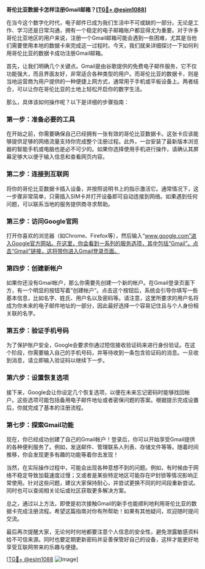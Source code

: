 **哥伦比亚数据卡怎样注册Gmail邮箱？[[TG💪+ @esim1088](https://t.me/s/esim1088)]**

在当今这个数字化时代，电子邮件已成为我们生活中不可或缺的一部分。无论是工作、学习还是日常沟通，拥有一个稳定的电子邮箱账户都显得尤为重要。对于许多哥伦比亚地区的用户来说，注册一个Gmail邮箱可能会遇到一些困难，尤其是当他们需要使用本地的数据卡来完成这一过程时。今天，我们就来详细探讨一下如何利用哥伦比亚的数据卡成功注册Gmail邮箱。

首先，让我们明确几个关键点。Gmail是由谷歌提供的免费电子邮件服务，它不仅功能强大，而且界面友好，非常适合各种类型的用户。而哥伦比亚的数据卡，则是当地运营商为用户提供的一种便捷上网方式，通常用于手机或平板设备上。两者结合，可以让你在哥伦比亚的土地上轻松开启你的数字生活。

那么，具体该如何操作呢？以下是详细的步骤指南：

### 第一步：准备必要的工具

在开始之前，你需要确保自己已经拥有一张有效的哥伦比亚数据卡。这张卡应该能够提供足够的网络流量支持你完成整个注册过程。此外，一台安装了最新版本浏览器的智能手机或电脑也是必不可少的。如果你选择使用手机进行操作，请确认其屏幕足够大以便于输入信息和查看网页内容。

### 第二步：连接到互联网

将你的哥伦比亚数据卡插入设备，并按照说明书上的指示激活它。通常情况下，这一步骤非常简单，只需插入SIM卡并打开设备即可自动连接到网络。如果遇到任何问题，可以联系当地的服务提供商寻求帮助。

### 第三步：访问Google官网

打开你喜欢的浏览器（如Chrome、Firefox等），然后输入“www.google.com”进入Google官方网站。在这里，你会看到一系列的服务选项，其中包括“Gmail”。点击“Gmail”链接，这将带你进入Gmail登录页面。

### 第四步：创建新帐户

如果你还没有Gmail帐户，那么你需要先创建一个新的帐户。在Gmail登录页面下方，有一个明显的按钮写着“创建帐户”。点击这个按钮后，系统会引导你填写一些基本信息，比如名字、姓氏、用户名以及密码等。请注意，这里所要求的用户名将成为你未来的电子邮件地址的一部分，因此最好选择一个容易记住且与个人身份相关联的名字。

### 第五步：验证手机号码

为了保护账户安全，Google会要求你通过短信接收验证码来进行身份验证。在这个阶段，你需要输入自己的手机号码，并等待收到一条包含验证码的消息。一旦收到消息，请立即输入验证码以继续下一步。

### 第六步：设置恢复选项

接下来，Google会让你设定几个恢复选项，以便在未来忘记密码时能够找回帐户。这些选项可能包括备用电子邮件地址或者密保问题的答案。根据提示完成设置后，你就完成了基本的注册流程。

### 第七步：探索Gmail功能

现在，你已经成功创建了自己的Gmail帐户！登录后，你可以开始享受Gmail提供的各种便利服务了。例如，发送邮件、管理联系人列表、存储文件等等。随着时间推移，你会发现更多有趣的功能等着你去发现！

当然，在实际操作过程中，可能会出现各种意想不到的问题。例如，有时候由于网络不稳定导致加载速度过慢；又或者是某些特定地区可能存在IP封锁等情况影响正常使用。针对这些问题，建议大家保持耐心，并尝试更换不同的时间段重新尝试。同时也可以查阅相关论坛或社区获取更多解决方案。

总之，通过以上方法，即使是初次接触Gmail的新手也能顺利地利用哥伦比亚的数据卡完成注册流程。希望这篇指南对你有所帮助！如果有其他疑问，欢迎随时提问交流。

最后再次提醒大家，无论何时何地都要注意个人信息的安全性，避免泄露敏感资料给不可信来源。同时也要定期更新密码并妥善保管好自己的设备，这样才能更好地享受互联网带来的乐趣与便捷。

[[TG💪+ @esim1088](https://t.me/s/esim1088) ![Image](https://i.postimg.cc/4NQfJmqS/Snipaste-2025-05-13-00-14-12.png)]